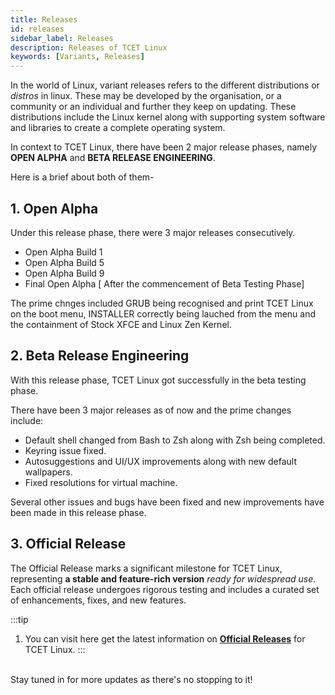 ```yaml
---
title: Releases
id: releases
sidebar_label: Releases
description: Releases of TCET Linux
keywords: [Variants, Releases]
---
```


In the world of Linux, variant releases refers to the different distributions or *distros* in linux. These may be developed by the organisation, or a community or an individual and further they keep on updating. These distributions include the Linux kernel along with supporting system software and libraries to create a complete operating system.

In context to TCET Linux, there have been 2 major release phases, namely **OPEN ALPHA** and **BETA RELEASE ENGINEERING**. 

Here is a brief about both of them-

## 1. Open Alpha
Under this release phase, there were 3 major releases consecutively.
- Open Alpha Build 1
- Open Alpha Build 5
- Open Alpha Build 9
- Final Open Alpha [ After the commencement of Beta Testing Phase]

The prime chnges included GRUB being recognised and print TCET Linux on the boot menu, INSTALLER correctly being lauched from the menu and the containment of Stock XFCE and Linux Zen Kernel.

## 2. Beta Release Engineering
With this release phase, TCET Linux got successfully in the beta testing phase. 

There have been 3 major releases as of now and the prime changes include:
- Default shell changed from Bash to Zsh along with Zsh being completed.
- Keyring issue fixed.
- Autosuggestions and UI/UX improvements along with new default wallpapers.
- Fixed resolutions for virtual machine.

Several other issues and bugs have been fixed and new improvements have been made in this release phase. 

## 3. Official Release

The Official Release marks a significant milestone for TCET Linux, representing **a stable and feature-rich version** *ready for widespread use*. Each official release undergoes rigorous testing and includes a curated set of enhancements, fixes, and new features.

:::tip
1. You can visit here get the latest information on  **[Official Releases](https://github.com/tcet-opensource/tcet-linux/releases)** for TCET Linux.
:::
<br />
Stay tuned in for more updates as there's no stopping to it!